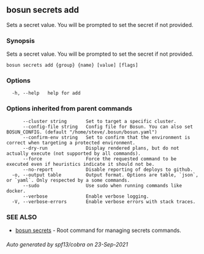 ## bosun secrets add

Sets a secret value. You will be prompted to set the secret if not provided.

### Synopsis

Sets a secret value. You will be prompted to set the secret if not provided.

```
bosun secrets add {group} {name} [value] [flags]
```

### Options

```
  -h, --help   help for add
```

### Options inherited from parent commands

```
      --cluster string       Set to target a specific cluster.
      --config-file string   Config file for Bosun. You can also set BOSUN_CONFIG. (default "/home/steve/.bosun/bosun.yaml")
      --confirm-env string   Set to confirm that the environment is correct when targeting a protected environment.
      --dry-run              Display rendered plans, but do not actually execute (not supported by all commands).
      --force                Force the requested command to be executed even if heuristics indicate it should not be.
      --no-report            Disable reporting of deploys to github.
  -o, --output table         Output format. Options are table, `json`, or `yaml`. Only respected by a some commands.
      --sudo                 Use sudo when running commands like docker.
      --verbose              Enable verbose logging.
  -V, --verbose-errors       Enable verbose errors with stack traces.
```

### SEE ALSO

* [bosun secrets](bosun_secrets.md)	 - Root command for managing secrets commands.

###### Auto generated by spf13/cobra on 23-Sep-2021
